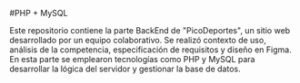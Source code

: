 #PHP + MySQL

Este repositorio contiene la parte BackEnd de "PicoDeportes", un sitio web desarrollado por un equipo colaborativo. Se realizó contexto de uso, análisis de la competencia, especificación de requisitos y diseño en Figma. En esta parte se emplearon tecnologías como PHP y MySQL para desarrollar la lógica del servidor y gestionar la base de datos.
